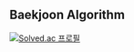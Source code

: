 ## Baekjoon Algorithm

[![Solved.ac
프로필](http://mazassumnida.wtf/api/v2/generate_badge?boj=jklee3409)](https://solved.ac/jklee3409)
